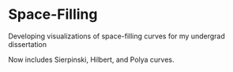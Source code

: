 # Space-Filling
Developing visualizations of space-filling curves for my undergrad dissertation

Now includes Sierpinski, Hilbert, and Polya curves. 
